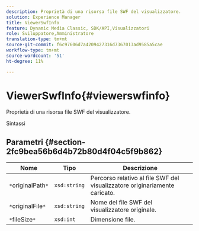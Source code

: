 ```yaml
---
description: Proprietà di una risorsa file SWF del visualizzatore.
solution: Experience Manager
title: ViewerSwfInfo
feature: Dynamic Media Classic, SDK/API,Visualizzatori
role: Sviluppatore,Amministratore
translation-type: tm+mt
source-git-commit: f6c97606d7a4209427316d7367013ad9585a5cae
workflow-type: tm+mt
source-wordcount: '51'
ht-degree: 11%

---
```



# ViewerSwfInfo{#viewerswfinfo}

Proprietà di una risorsa file SWF del visualizzatore.

Sintassi

## Parametri {#section-2fc9bea56b6d4b72b80d4f04c5f9b862}

| Nome | Tipo | Descrizione |
|---|---|---|
| `*`originalPath`*` | `xsd:string` | Percorso relativo al file SWF del visualizzatore originariamente caricato. |
| `*`originalFile`*` | `xsd:string` | Nome del file SWF del visualizzatore originale. |
| `*`fileSize`*` | `xsd:int` | Dimensione file. |


